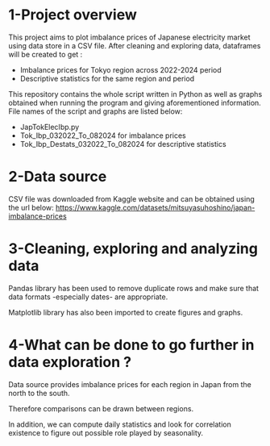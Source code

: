 # 1-Project overview
This project aims to plot imbalance prices of Japanese electricity market using data store in a CSV file.
After cleaning and exploring data, dataframes will be created to get :

- Imbalance prices for Tokyo region across 2022-2024 period
- Descriptive statistics for the same region and period

This repository contains the whole script written in Python as well as graphs obtained when running the program and giving aforementioned information.
File names of the script and graphs are listed below:
- JapTokElecIbp.py
- Tok_Ibp_032022_To_082024 for imbalance prices
- Tok_Ibp_Destats_032022_To_082024 for descriptive statistics

# 2-Data source
CSV file was downloaded from Kaggle website and can be obtained using the url below:
https://www.kaggle.com/datasets/mitsuyasuhoshino/japan-imbalance-prices

# 3-Cleaning, exploring and analyzing data
Pandas library has been used to remove duplicate rows and make sure that data formats -especially dates- are appropriate.

Matplotlib library has also been imported to create figures and graphs.

# 4-What can be done to go further in data exploration ?
Data source provides imbalance prices for each region in Japan from the north to the south.

Therefore comparisons can be drawn between regions.

In addition, we can compute daily statistics and look for correlation existence to figure out possible role played  by seasonality. 

